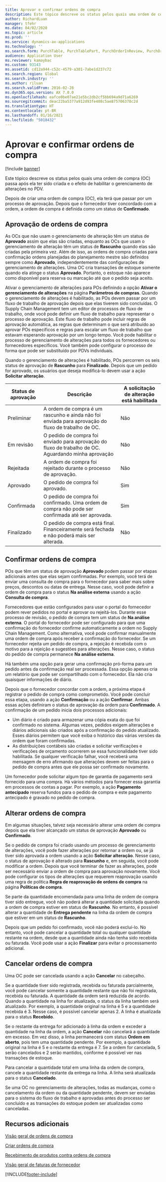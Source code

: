 ```yaml
---
title: Aprovar e confirmar ordens de compra
description: Este tópico descreve os status pelos quais uma ordem de compra passa após ela ter sido criada e o efeito de habilitar o gerenciamento de alterações no PDV.
author: RichardLuan
manager: tfehr
ms.date: 04/02/2020
ms.topic: article
ms.prod: ''
ms.service: dynamics-ax-applications
ms.technology: ''
ms.search.form: PurchTable, PurchTablePart, PurchOrderInReview, PurchOrderApproved, PurchOrderInDraft, PurchOrderAssignedToMe, VendPurchOrderJournalListPage, PurchTableWorkflowDropDialog, VendPurchOrderJournal
audience: Application User
ms.reviewer: kamaybac
ms.custom: 93143
ms.assetid: cd12a944-c52c-4579-a301-7abe1d237c72
ms.search.region: Global
ms.search.industry: ''
ms.author: riluan
ms.search.validFrom: 2016-02-28
ms.dyn365.ops.version: AX 7.0.0
ms.openlocfilehash: eafce0be07ae21e5bc2db2cf5bb694a9d71a6269
ms.sourcegitcommit: deac22ba5377a912d93fe408c5ae875706378c2d
ms.translationtype: HT
ms.contentlocale: pt-BR
ms.lasthandoff: 01/16/2021
ms.locfileid: "5018432"
---
```

# <a name="approve-and-confirm-purchase-orders"></a>​Aprovar e confirmar ordens de compra​

[!include [banner](../includes/banner.md)]

Este tópico descreve os status pelos quais uma ordem de compra (OC) passa após ela ter sido criada e o efeito de habilitar o gerenciamento de alterações no PDV.

Depois de criar uma ordem de compra (OC), ela terá que passar por um processo de aprovação. Depois que o fornecedor tiver concordado com a ordem, a ordem de compra é definida como um status de **Confirmado**.

## <a name="approval-of-purchase-orders"></a>Aprovação de ordens de compra
As OCs que não usam o gerenciamento de alteração têm um status de **Aprovado** assim que elas são criadas, enquanto as OCs que usam o gerenciamento de alteração têm um status de **Rascunho** quando elas são criadas pela primeira vez. Além de isso, as ordens de compra criadas para confirmação ordens planejadas do planejamento mestre são definidos sempre como **Aprovado**, independentemente das configurações de gerenciamento de alterações. Uma OC cria transações de estoque somente quando ela atinge o status **Aprovado**. Portanto, o estoque não aparece como disponível para reserva ou marcação até que o pedido seja aceito.

Ativar o gerenciamento de alterações para POs definindo a opção **Ativar o gerenciamento de alterações** na página **Parâmetros de compras**. Quando o gerenciamento de alterações é habilitado, as POs devem passar por um fluxo de trabalho de aprovação depois que elas tiverem sido concluídas. O Supply Chain Management tem um editor de processos de fluxo de trabalho, onde você pode definir um fluxo de trabalho para representar o processo de aprovação. Este fluxo de trabalho pode incluir regras de aprovação automática, as regras que determinam o que será atribuído ao aprovar POs específicos e regras para escalar um fluxo de trabalho que estavam esperando aprovação por um longo tempo. Você pode habilitar o processo de gerenciamento de alterações para todos os fornecedores ou fornecedores específicos. Você também pode configurar o processo de forma que pode ser substituído por PDVs individuais.

Quando o gerenciamento de alterações é habilitado, POs percorrem os seis status de aprovação de **Rascunho** para **Finalizado**. Depois que um pedido for aprovado, os usuários que deseja modificá-lo devem usar a ação **Solicitar alteração**.

| Status de aprovação | Descrição                                                                      | A solicitação de alteração está habilitada |
|-----------------|----------------------------------------------------------------------------------|---------------------------|
| Preliminar           | A ordem de compra é um rascunho e ainda não foi enviada para aprovação do fluxo de trabalho de OC.     | Não                        |
| Em revisão       | O pedido de compra foi enviado para aprovação do fluxo de trabalho de OC. Aguardando minha aprovação       | Não                        |
| Rejeitada        | A ordem de compra foi rejeitado durante o processo de aprovação.                                 | Não                        |
| Aprovado        | O pedido de compra foi aprovado.                                                             | Sim                       |
| Confirmada       | O pedido de compra foi confirmado. Uma ordem de compra não pode ser confirmada até ser aprovada.        | Sim                       |
| Finalizado       | O pedido de compra está final. Financeiramente será fechada e não poderá mais ser alterada. | Não                        |

## <a name="confirming-purchase-orders"></a>Confirmar ordens de compra
POs que têm um status de aprovação **Aprovado** podem passar por etapas adicionais antes que elas sejam confirmadas. Por exemplo, você terá de enviar uma consulta de compra para o fornecedor para saber mais sobre preços, descontos ou datas de entrega. Nesse caso, você pode definir a ordem de compra para o status **Na análise externa** usando a ação **Consulta de compra**.

Fornecedores que estão configurados para usar o portal do fornecedor podem rever pedidos no portal e aprovar ou rejeitá-los. Durante esse processo de revisão, o pedido de compra tem um status de **Na análise externa**. O portal do fornecedor pode ser configurado para que uma confirmação do fornecedor confirme automaticamente a ordem no Supply Chain Management. Como alternativa, você pode confirmar manualmente uma ordem de compra após receber a confirmação do fornecedor. Se um fornecedor rejeita um pedido de compra, a rejeição é recebida com o motivo para a rejeição e sugestões para alterações. Nesse caso, o status do pedido de compra permanece **Na análise externa**.

Há também uma opção para gerar uma confirmação pró-forma para um pedido antes da confirmação real ser processada. Essa opção apenas cria um relatório que pode ser compartilhado com o fornecedor. Ela não cria quaisquer informações de diário.

Depois que o fornecedor concordar com a ordem, a próxima etapa é registrar o pedido de compra como comprometido. Você pode concluir essa etapa, usando a ação **Confirmação** ou a ação **Confirmar**. Ambas essas ações definiram o status de aprovação da ordem para **Confirmado**. A confirmação de um pedido inicia dois processos adicionais:

-   Um diário é criado para armazenar uma cópia exata do que foi confirmado no sistema. Algumas vezes, pedidos exigem alterações e diários adicionais são criados após a confirmação do pedido atualizado. Esses diários permitem que você exiba o histórico das várias versões da ordem que foram confirmadas.
-   As distribuições contábeis são criadas e solicitar verificações e verificações de orçamento ocorrerem se essa funcionalidade tiver sido habilitada. Se qualquer verificação falhar, você receberá uma mensagem de erro afirmando que alterações devem ser feitas para o pedido de compra antes que ele possa ser confirmado novamente.

Um fornecedor pode solicitar algum tipo de garantia de pagamento será fornecido para uma compra. Há vários métodos para fornecer essa garantia em processos de contas a pagar. Por exemplo, a ação **Pagamento antecipado** reserva fundos para o pedido de compra e este pagamento antecipado é gravado no pedido de compra.

## <a name="changing-purchase-orders"></a>Alterar ordens de compra
Em algumas situações, talvez seja necessário alterar uma ordem de compra depois que ela tiver alcançado um status de aprovação **Aprovado** ou **Confirmado**.

Se o pedido de compra foi criado usando um processo de gerenciamento de alterações, você pode fazer alterações por retornar a ordem ou, se já tiver sido aprovada a ordem usando a ação **Solicitar alteração**. Nesse caso, o status de aprovação é alterado para **Rascunho** e, em seguida, você pode modificar a ordem. Depois que você terminar de fazer as alterações, pode ser necessário enviar a ordem de compra para aprovação novamente. Você pode configurar os tipos de alterações que requerem reaprovação usando uma regra de política **Regra de reaprovação de ordens de compra** na página **Políticas de compra**.

Se parte da quantidade encomendada para uma linha de ordem de compra tiver sido entregue, você não poderá alterar a quantidade solicitada quando a ordem de compra estiver em status de **Rascunho**. No entanto, é possível alterar a quantidade de **Entrega pendente** na linha da ordem de compra que estiver em um status de **Rascunho**.

Depois que um pedido foi confirmado, você não poderá excluí-lo. No entanto, você pode cancelar a quantidade total ou qualquer quantidade restante na ordem, desde que a quantidade ainda não tenha sido recebida ou faturada. Você pode usar a ação **Finalizar** para evitar o processamento adicional. 


## <a name="canceling-purchase-orders"></a>Cancelar ordens de compra

Uma OC pode ser cancelada usando a ação **Cancelar** no cabeçalho.

Se a quantidade tiver sido registrada, recebida ou faturada parcialmente, você pode cancelar somente a quantidade restante que não foi registrada, recebida ou faturada. A quantidade da ordem será reduzida de acordo. Quando a quantidade na linha for atualizada, o status da linha também será atualizado. Por exemplo, a quantidade original na linha é 5 e a quantidade recebida é 3. Nesse caso, é possível cancelar apenas 2. A linha é atualizada para o status **Recebido**.

Se o restante da entrega for adicionado à linha da ordem e exceder a quantidade na linha da ordem, a ação **Cancelar** não cancelará a quantidade em excesso. Em vez disso, a linha permanecerá com status **Ordem em aberto**, pois tem uma quantidade pendente. Por exemplo, a quantidade original na linha é 5 e o restante da entrega é 7. Se a ordem for cancelada, 5 serão cancelados e 2 serão mantidos, conforme é possível ver nas transações de estoque.

Para cancelar a quantidade total em uma linha da ordem de compra, cancele a quantidade restante da entrega na linha. A linha será atualizada para o status **Cancelado**.

Se uma OC no gerenciamento de alterações, todas as mudanças, como o cancelamento da ordem ou da quantidade pendente, devem ser enviadas para o sistema do fluxo de trabalho e aprovadas antes do processo ser concluído e as transações do estoque podem ser atualizadas como canceladas.

<a name="additional-resources"></a>Recursos adicionais
--------

[Visão geral de ordens de compra](purchase-order-overview.md)

[Criar ordens de compra](purchase-order-creation.md)

[​Recebimento de produtos contra ordens de compra​](product-receipt-against-purchase-orders.md)

[Visão geral de faturas de fornecedor](../../finance/accounts-payable/vendor-invoices-overview.md)





[!INCLUDE[footer-include](../../includes/footer-banner.md)]
